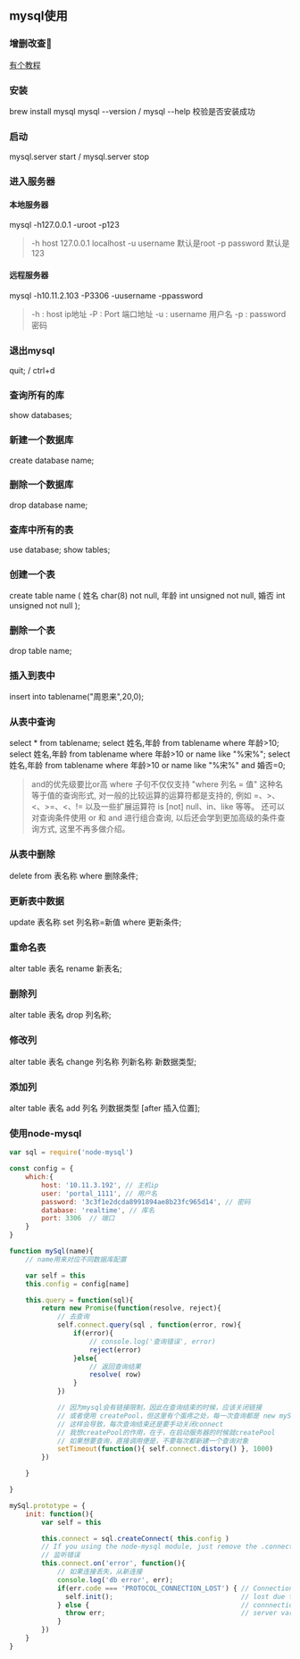 ## mysql使用
### 增删改查🐶
[有个教程](http://www.cnblogs.com/mr-wid/archive/2013/05/09/3068229.html)

### 安装
brew install mysql
mysql --version / mysql --help 校验是否安装成功

### 启动
mysql.server start  / mysql.server stop

### 进入服务器
#### 本地服务器
mysql -h127.0.0.1 -uroot -p123
> -h host 127.0.0.1 localhost
-u username 默认是root
-p password 默认是123

#### 远程服务器
mysql -h10.11.2.103 -P3306 -uusername -ppassword
> -h : host ip地址
-P : Port 端口地址
-u : username 用户名
-p : password 密码

### 退出mysql
quit; / ctrl+d

### 查询所有的库
show databases;

### 新建一个数据库
create database name;

### 删除一个数据库
drop database name;

### 查库中所有的表
use database;
show tables;

### 创建一个表
create table name
(
    姓名 char(8) not null,
    年龄 int unsigned not null,
    婚否 int unsigned not null
);

### 删除一个表
drop table name;

### 插入到表中
insert into tablename("周恩来",20,0);

### 从表中查询
select * from tablename;
select 姓名,年龄 from tablename where 年龄>10;
select 姓名,年龄 from tablename where 年龄>10 or name like "%宋%";
select 姓名,年龄 from tablename where 年龄>10 or name like "%宋%" and 婚否=0;
> and的优先级要比or高
>where 子句不仅仅支持 "where 列名 = 值" 这种名等于值的查询形式,
 对一般的比较运算的运算符都是支持的, 例如 =、>、<、>=、<、!= 以及一些扩展运算符 is [not] null、in、like 等等。
 还可以对查询条件使用 or 和 and 进行组合查询, 以后还会学到更加高级的条件查询方式, 这里不再多做介绍。

### 从表中删除
delete from 表名称 where 删除条件;

### 更新表中数据
update 表名称 set 列名称=新值 where 更新条件;

### 重命名表
alter table 表名 rename 新表名;

### 删除列
alter table 表名 drop 列名称;

### 修改列
alter table 表名 change 列名称 列新名称 新数据类型;

### 添加列
alter table 表名 add 列名 列数据类型 [after 插入位置];

### 使用node-mysql

```js
var sql = require('node-mysql')

const config = {
    which:{
        host: '10.11.3.192', // 主机ip
        user: 'portal_1111', // 用户名
        password: '3c3f1e2dcda8991894ae8b23fc965d14', // 密码
        database: 'realtime', // 库名
        port: 3306  // 端口
    }
}

function mySql(name){
    // name用来对应不同数据库配置

    var self = this
    this.config = config[name]

    this.query = function(sql){
        return new Promise(function(resolve, reject){
            // 去查询
            self.connect.query(sql , function(error, row){
                if(error){
                    // console.log('查询错误', error)
                    reject(error)
                }else{
                    // 返回查询结果
                    resolve( row)
                }
            })

            // 因为mysql会有链接限制，因此在查询结束的时候，应该关闭链接
            // 或者使用 createPool，但这里有个蛋疼之处，每一次查询都是 new mySql()
            // 这样会导致，每次查询结束还是要手动关闭connect
            // 我想createPool的作用，在于，在启动服务器的时候就createPool
            // 如果想要查询，直接调用便是，不要每次都新建一个查询对象
            setTimeout(function(){ self.connect.distory() }, 1000)
        })

    }

}

mySql.prototype = {
    init: function(){
        var self = this

        this.connect = sql.createConnect( this.config )
        // If you using the node-mysql module, just remove the .connect and .end. Just solved the problem myself. Apparently they pushed in unnecessary code in their last iteration that is also bugged. You don't need to connect if you have already ran the createConnection call
        // 监听错误
        this.connect.on('error', function(){
            // 如果连接丢失，从新连接
            console.log('db error', err);
            if(err.code === 'PROTOCOL_CONNECTION_LOST') { // Connection to the MySQL server is usually
              self.init();                                // lost due to either server restart, or a
            } else {                                      // connnection idle timeout (the wait_timeout
              throw err;                                  // server variable configures this)
            }
        })
    }
}
```
